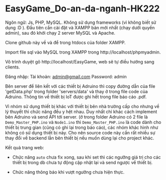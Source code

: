 # EasyGame_Do-an-da-nganh-HK222
Ngôn ngữ: Js, PHP, MySQL. Không sử dụng frameworks (vì không biết sử dụng :D ).
Đầu tiên cần cài đặt và XAMPP bản mới nhất (chạy dưới quyền admin), sau đó khởi chạy 2 server MySQL và Apache.

Clone github này về và để trong htdocs của folder XAMPP.

Import file sql vào MySQL trong XAMPP trong http://localhost/phpmyadmin.

Vô trình duyệt gõ http://localhost/EasyGame, web sẽ tự điều hướng sang clients.

Đăng nhập: 
  Tài khoản: admin@gmail.com 
  Password: admin


Bên server để liên kết với các thiết bị Adruino thì copy đường dẫn của file 'getData.php' trong folder 'servers/data' và thay ở trong file code của Adruino. Thông tin về thiết bị IoT được ghi hết trong file báo cáo .pdf. 

Vì nhóm sử dụng thiết bị khác với thiết bị bên nhà trường cấp cho nhưng về lý thuyết thì chức năng đều y hệt nhau. Duy nhất chỉ khác cách implement bên Adruino và send API tới server. (ở trong folder Adruino có 2 file là `Demo_Master_PHP.ino` và `Node1.ino` thì `Demo_Master_PHP.ino` là code dành cho thiết bị trung gian (cũng có ghi lại trong báo cáo), các nhóm khác hình như không có sử dụng thiết bị này. Cho nên source code này cần rất nhiều sự thay đổi về backend lẫn bên thiết bị nếu muốn dùng lại cho project khác.

Kết quả trang web: 

- Chức năng `auto` chưa fix xong, sau khi set thì các ngưỡng giá trị cho các thiết bị trong db chưa tự động cập nhật lại và send ngược về thiết bị.

- Chức năng thông báo khi vượt ngưỡng chưa hiện thực.
